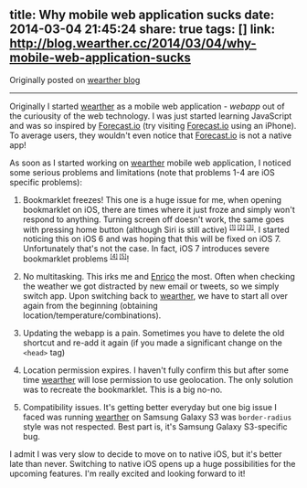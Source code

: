 title: Why mobile web application sucks
date: 2014-03-04 21:45:24
share: true
tags: []
link: http://blog.wearther.cc/2014/03/04/why-mobile-web-application-sucks
---
Originally posted on [wearther blog][blog]


<hr>

Originally I started [wearther][wearther] as a mobile web application - *webapp* out of the curiousity of the web technology. I was just started learning JavaScript and was so inspired by [Forecast.io][forecast] (try visiting [Forecast.io][forecast] using an iPhone). To average users, they wouldn't even notice that [Forecast.io][forecast] is not a native app!

As soon as I started working on [wearther][wearther] mobile web application, I noticed some serious problems and limitations (note that problems 1-4 are iOS specific problems):

1. Bookmarklet freezes! This one is a huge issue for me, when opening bookmarklet on iOS, there are times where it just froze and simply won't respond to anything. Turning screen off doesn't work, the same goes with pressing home button (although Siri is still active) <sup><small>[\[1\]][1] [\[2\]][2] [\[3\]][3]</small></sup>. I started noticing this on iOS 6 and was hoping that this will be fixed on iOS 7. Unfortunately that's not the case. In fact, iOS 7 introduces severe bookmarklet problems <sup><small>[\[4\]][4] [\[5\]][5]</small></sup>!

2. No multitasking. This irks me and [Enrico][enrico] the most. Often when checking the weather we got distracted by new email or tweets, so we simply switch app. Upon switching back to [wearther][wearther], we have to start all over again from the beginning (obtaining location/temperature/combinations).

3. Updating the webapp is a pain. Sometimes you have to delete the old shortcut and re-add it again (if you made a significant change on the `<head>` tag)

4. Location permission expires. I haven't fully confirm this but after some time [wearther][wearther] will lose permission to use geolocation. The only solution was to recreate the bookmarklet. This is a big no-no.

5. Compatibility issues. It's getting better everyday but one big issue I faced was running [wearther][wearther] on Samsung Galaxy S3 was `border-radius` style was not respected. Best part is, it's Samsung Galaxy S3-specific bug.

I admit I was very slow to decide to move on to native iOS, but it's better late than never. Switching to native iOS opens up a huge possibilities for the upcoming features. I'm really excited and looking forward to it!


[wearther]:http://wearther.cc
[forecast]:http://forecast.io
[1]:https://groups.google.com/forum/#!topic/limejs/nPtMeHHRxuY
[2]:https://discussions.apple.com/thread/4675140
[3]:http://www.scirra.com/forum/web-app-causes-ipad-to-freeze_topic62338.html
[4]:http://www.mobilexweb.com/blog/safari-ios7-html5-problems-apis-review
[5]:http://www.imore.com/ios-7-safari-features-and-bugs-html5-developers-need-be-aware
[enrico]:http://esusatyo.net
[blog]:http://blog.wearther.cc/2014/03/04/why-mobile-web-application-sucks